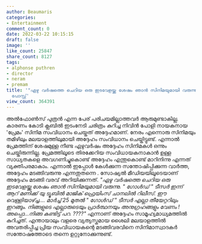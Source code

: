 ```yaml
---
author: Beaumaris
categories:
- Entertainment
comment_count: 0
date: 2022-03-22 10:15:15
draft: false
image: ''
like_count: 25847
share_count: 8127
tags:
- alphonse puthren
- director
- neram
- premam
title: '"ഏഴു വർഷത്തെ ചെറിയ ഒരു ഇടവേളയ്ക്കു ശേഷം ഞാൻ സിനിമയുമായി വരുന്നു" അൽഫോൺസ് പുത്രന്റെ
  പോസ്റ്റ്'
view_count: 364391
---
```


അൽഫോൺസ് പുത്രൻ എന്ന പേര് പരിചയമില്ലാത്തവർ ആരുമുണ്ടാകില്ല. കാരണം കോടി ക്ലബിൽ ഇടംനേടി ചരിത്രം കുറിച്ച നിവിൻ പോളി നായകനായ 'പ്രേമം' സിനിമ സംവിധാനം ചെയ്തത് അദ്ദേഹമാണ്. നേരം എന്നൊരു സിനിമയും തമിഴിലും മലയാളത്തിലുമായി അദ്ദേഹം സംവിധാനം ചെയ്തിട്ടുണ്ട്. എന്നാൽ പ്രേമത്തിന് ശേഷമുള്ള നീണ്ട ഏഴുവർഷം അദ്ദേഹം സിനിമകൾ ഒന്നും ചെയ്തിരുന്നില്ല. പ്രേമത്തിലൂടെ തിരക്കേറിയ സംവിധായകനാകാൻ ഉള്ള സാധ്യതകളെ അവഗണിച്ചുകൊണ്ട് അദ്ദേഹം എന്തുകൊണ്ട് മാറിനിന്നു എന്നത് വ്യക്തിപരമാകാം. എന്നാൽ ഇപ്പോൾ കേൾക്കുന്ന സന്തോഷിപ്പിക്കുന്ന വാർത്ത, അദ്ദേഹം മടങ്ങിവരുന്നു എന്നതുതന്നെ . സോഷ്യൽ മീഡിയയിലൂടെയാണ് അദ്ദേഹം മടങ്ങി വരവ് അറിയിക്കുന്നത്. _"ഏഴു വർഷത്തെ ചെറിയ ഒരു ഇടവേളയ്ക്കു ശേഷം ഞാൻ സിനിമയുമായി വരുന്നു._ _" ഗോൾഡ് " ടീസർ ഇന്ന് ആറ് മണിക്ക്‌ യു ട്യൂബിൽ മാജിക് ഫ്രെയിംസ് ചാനലിൽ റിലീസ്. ഈ വെള്ളിയാഴ്ച്ച.... മാർച്ച് 25 മുതൽ " ഗോൾഡ് " ടീസർ എല്ലാ തീയേറ്ററിലും ഇറങ്ങും._ _നിങ്ങളുടെ എല്ലാരുടെയും പ്രാർത്ഥനയും അനുഗ്രഹങ്ങളും വേണം ! അപ്പൊ...നിങ്ങ കണ്ടിട്ട് പറ. ????"_ എന്നാണ് അദ്ദേഹം സാമൂഹ്യമാധ്യമത്തിൽ കുറിച്ചത്. എന്തായാലും വളരെ വ്യത്യസ്തമായ ശൈലി മലയാളത്തിൽ അവതരിപ്പിച്ച പ്രിയ സംവിധായകന്റെ മടങ്ങിവരവിനെ സിനിമാസ്വാദകർ സന്തോഷത്തോടെ തന്നെ ഉറ്റുനോക്കുന്നുണ്ട്.